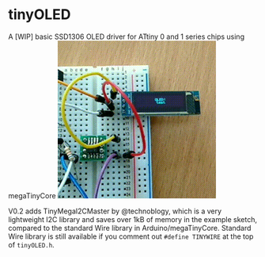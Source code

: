 # tinyOLED
A [WIP] basic SSD1306 OLED driver for ATtiny 0 and 1 series chips using megaTinyCore
![GitHub Logo](/images/tiny402_128x32_test.gif)

V0.2 adds TinyMegaI2CMaster by @technoblogy, which is a very lightweight I2C library and saves over 1kB of memory in the example sketch, compared to the standard Wire library in Arduino/megaTinyCore. Standard Wire library is still available if you comment out `#define TINYWIRE` at the top of `tinyOLED.h`.
